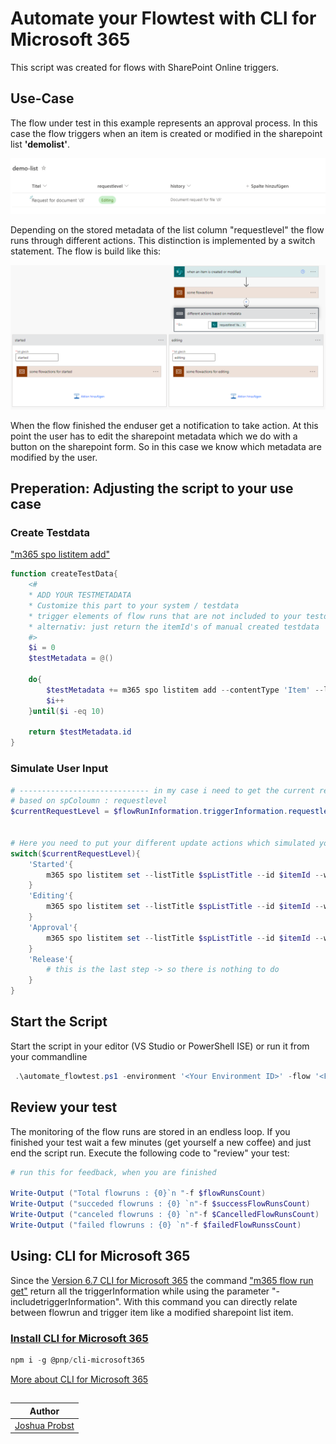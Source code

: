 # Automate your Flowtest with CLI for Microsoft 365

This script was created for flows with SharePoint Online triggers.

## Use-Case

The flow under test in this example represents an approval process. In this case the flow triggers when an item is created or modified in the sharepoint list **'demolist'**. 

![List view](assets/sharepoint_listview.png)

Depending on the stored metadata of the list column "requestlevel" the flow runs through different actions. This distinction is implemented by a switch statement. The flow is build like this: 

![Flow build](assets/flow_build.png)


When the flow finished the enduser get a notification to take action. At this point the user has to edit the sharepoint metadata which we do with a button on the sharepoint form. So in this case we know which metadata are modified by the user. 

## Preperation: Adjusting the script to your use case

### Create Testdata 

["m365 spo listitem add"](https://pnp.github.io/cli-microsoft365/cmd/spo/listitem/listitem-add)

```powershell
function createTestData{
    <#
    * ADD YOUR TESTMETADATA
    * Customize this part to your system / testdata
    * trigger elements of flow runs that are not included to your testdata are not monitored
    * alternativ: just return the itemId's of manual created testdata
    #>
    $i = 0
    $testMetadata = @()

    do{
        $testMetadata += m365 spo listitem add --contentType 'Item' --listTitle $spListTitle --webUrl $spSiteUrl --Title "Test-Item $i" --RequestLevel "Started"
        $i++
    }until($i -eq 10)   

    return $testMetadata.id
}
```


### Simulate User Input 

```powershell
# ----------------------------- in my case i need to get the current request level 
# based on spColoumn : requestlevel
$currentRequestLevel = $flowRunInformation.triggerInformation.requestlevel.Value


# Here you need to put your different update actions which simulated your user input to the sharepoint item
switch($currentRequestLevel){
    'Started'{
        m365 spo listitem set --listTitle $spListTitle --id $itemId --webUrl $spSiteUrl --Genehmigungslevel 'Editing'
    }
    'Editing'{
        m365 spo listitem set --listTitle $spListTitle --id $itemId --webUrl $spSiteUrl --Genehmigungslevel 'Approval'
    }
    'Approval'{
        m365 spo listitem set --listTitle $spListTitle --id $itemId --webUrl $spSiteUrl --Genehmigungslevel 'Release'
    }
    'Release'{
        # this is the last step -> so there is nothing to do
    }
}
```

## Start the Script

Start the script in your editor (VS Studio or PowerShell ISE) or run it from your commandline
```powershell
 .\automate_flowtest.ps1 -environment '<Your Environment ID>' -flow '<FlowID or DisplayName>' -spSiteUrl '<URL of our SharePoint Site' -spListTitle '<DisplayName of your list>'
```

## Review your test 

The monitoring of the flow runs are stored in an endless loop. If you finished your test wait a few minutes (get yourself a new coffee) and just end the script run. Execute the following code to "review" your test:

```powershell
# run this for feedback, when you are finished 

Write-Output ("Total flowruns : {0}`n "-f $flowRunsCount)
Write-Output ("succeded flowruns : {0} `n"-f $successFlowRunsCount)
Write-Output ("canceled flowruns : {0} `n"-f $CancelledFlowRunsCount)
Write-Output ("failed flowruns : {0} `n"-f $failedFlowRunssCount)

```
## Using: CLI for Microsoft 365 

Since the [Version 6.7 CLI for Microsoft 365](https://pnp.github.io/cli-microsoft365/about/release-notes#v670) the command ["m365 flow run get"](https://pnp.github.io/cli-microsoft365/cmd/flow/run/run-get) return all the triggerInformation while using the parameter "-includetriggerInformation". With this command you can directly relate between flowrun and trigger item like a modified sharepoint list item. 


### [Install CLI for Microsoft 365](https://pnp.github.io/cli-microsoft365/)
```powershell
npm i -g @pnp/cli-microsoft365
```

[More about CLI for Microsoft 365](../../docfx/includes/MORE-CLIM365.md)


##

| Author |
| ----------- |
| [Joshua Probst](https://github.com/joshua-probst) |
